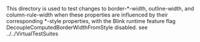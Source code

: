 This directory is used to test changes to border-*-width, outline-width, and column-rule-width when these properties are influenced by their corresponding *-style properties, with the Blink runtime feature flag DecoupleComputedBorderWidthFromStyle disabled.
see ../../VirtualTestSuites

